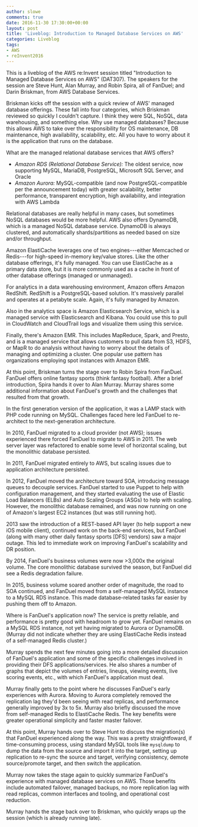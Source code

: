```yaml
---
author: slowe
comments: true
date: 2016-11-30 17:30:00+00:00
layout: post
title: 'Liveblog: Introduction to Managed Database Services on AWS'
categories: Liveblog
tags:
- AWS
- reInvent2016
---
```


This is a liveblog of the AWS re:Invent session titled "Introduction to Managed Database Services on AWS" (DAT307). The speakers for the session are Steve Hunt, Alan Murray, and Robin Spira, all of FanDuel; and Darin Briskman, from AWS Database Services.

Briskman kicks off the session with a quick review of AWS' managed database offerings. These fall into four categories, which Briskman reviewed so quickly I couldn't capture. I think they were SQL, NoSQL, data warehousing, and something else. Why use managed databases? Because this allows AWS to take over the responsibility for OS maintenance, DB maintenance, high availability, scalability, etc. All you have to worry about it is the application that runs on the database.

What are the managed relational database services that AWS offers?

* _Amazon RDS (Relational Database Service):_ The oldest service, now supporting MySQL, MariaDB, PostgreSQL, Microsoft SQL Server, and Oracle
* _Amazon Aurora:_ MySQL-compatible (and now PostgreSQL-compatible per the announcement today) with greater scalability, better performance, transparent encryption, high availability, and integration with AWS Lambda

Relational databases are really helpful in many cases, but sometimes NoSQL databases would be more helpful. AWS also offers DynamoDB, which is a managed NoSQL database service. DynamoDB is always clustered, and automatically shards/partitions as needed based on size and/or throughput.

Amazon ElastiCache leverages one of two engines---either Memcached or Redis---for high-speed in-memory key/value stores. Like the other database offerings, it's fully managed. You can use ElastiCache as a primary data store, but it is more commonly used as a cache in front of other database offerings (managed or unmanaged).

For analytics in a data warehousing environment, Amazon offers Amazon RedShift. RedShift is a PostgreSQL-based solution. It's massively parallel and operates at a petabyte scale. Again, it's fully managed by Amazon.

Also in the analytics space is Amazon Elasticsearch Service, which is a managed service with Elasticsearch and Kibana. You could use this to pull in CloudWatch and CloudTrail logs and visualize them using this service.

Finally, there's Amazon EMR. This includes MapReduce, Spark, and Presto, and is a managed service that allows customers to pull data from S3, HDFS, or MapR to do analysis without having to worry about the details of managing and optimizing a cluster. One popular use pattern has organizations employing spot instances with Amazon EMR.

At this point, Briskman turns the stage over to Robin Spira from FanDuel. FanDuel offers online fantasy sports (think fantasy football). After a brief introduction, Spira hands it over to Alan Murray. Murray shares some additional information about FanDuel's growth and the challenges that resulted from that growth.

In the first generation version of the application, it was a LAMP stack with PHP code running on MySQL. Challenges faced here led FanDuel to re-architect to the next-generation architecture.

In 2010, FanDuel migrated to a cloud provider (not AWS); issues experienced there forced FanDuel to migrate to AWS in 2011. The web server layer was refactored to enable some level of horizontal scaling, but the monolithic database persisted.

In 2011, FanDuel migrated entirely to AWS, but scaling issues due to application architecture persisted.

In 2012, FanDuel moved the architecture toward SOA, introducing message queues to decouple services. FanDuel started to use Puppet to help with configuration management, and they started evaluating the use of Elastic Load Balancers (ELBs) and Auto Scaling Groups (ASGs) to help with scaling. However, the monolithic database remained, and was now running on one of Amazon's largest EC2 instances (but was still running hot).

2013 saw the introduction of a REST-based API layer (to help support a new iOS mobile client), continued work on the back-end services, but FanDuel (along with many other daily fantasy sports [DFS] vendors) saw a major outage. This led to immediate work on improving FanDuel's scalability and DR position.

By 2014, FanDuel's business volumes were now >3,000x the original volume. The core monolithic database survived the season, but FanDuel did see a Redis degradation failure.

In 2015, business volume soared another order of magnitude, the road to SOA continued, and FanDuel moved from a self-managed MySQL instance to a MySQL RDS instance. This made database-related tasks far easier by pushing them off to Amazon.

Where is FanDuel's application now? The service is pretty reliable, and performance is pretty good with headroom to grow yet. FanDuel remains on a MySQL RDS instance, not yet having migrated to Aurora or DynamoDB. (Murray did not indicate whether they are using ElastiCache Redis instead of a self-managed Redis cluster.)

Murray spends the next few minutes going into a more detailed discussion of FanDuel's application and some of the specific challenges involved in providing their DFS applications/services. He also shares a number of graphs that depict the volumes of entries, lineups, viewing events, live scoring events, etc., with which FanDuel's application must deal.

Murray finally gets to the point where he discusses FanDuel's early experiences with Aurora. Moving to Aurora completely removed the replication lag they'd been seeing with read replicas, and performance generally improved by 3x to 5x. Murray also briefly discussed the move from self-managed Redis to ElastiCache Redis. The key benefits were greater operational simplicity and faster master failover.

At this point, Murray hands over to Steve Hunt to discuss the migration(s) that FanDuel experienced along the way. This was a pretty straightfoward, if time-consuming process, using standard MySQL tools like `mysqldump` to dump the data from the source and import it into the target, setting up replication to re-sync the source and target, verifying consistency, demote source/promote target, and then switch the application.

Murray now takes the stage again to quickly summarize FanDuel's experience with managed database services on AWS. Those benefits include automated failover, managed backups, no more replication lag with read replicas, common interfaces and tooling, and operational cost reduction.

Murray hands the stage back over to Briskman, who quickly wraps up the session (which is already running late).
